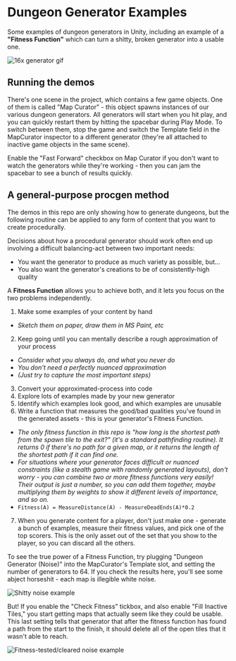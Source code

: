 # Dungeon Generator Examples
Some examples of dungeon generators in Unity, including an example of a **"Fitness Function"** which can turn a shitty, broken generator into a usable one.

![16x generator gif](https://i.imgur.com/cPBFyCC.gif)

## Running the demos
There's one scene in the project, which contains a few game objects.  One of them is called "Map Curator" - this object spawns instances of our various dungeon generators.  All generators will start when you hit play, and you can quickly restart them by hitting the spacebar during Play Mode.  To switch between them, stop the game and switch the Template field in the MapCurator inspector to a different generator (they're all attached to inactive game objects in the same scene).

Enable the "Fast Forward" checkbox on Map Curator if you don't want to watch the generators while they're working - then you can jam the spacebar to see a bunch of results quickly.

## A general-purpose procgen method
The demos in this repo are only showing how to generate dungeons, but the following routine can be applied to any form of content that you want to create procedurally.

Decisions about how a procedural generator should work often end up involving a difficult balancing-act between two important needs:

* You want the generator to produce as much variety as possible, but...
* You also want the generator's creations to be of consistently-high quality

A **Fitness Function** allows you to achieve both, and it lets you focus on the two problems independently.

1.  Make some examples of your content by hand  
  * *Sketch them on paper, draw them in MS Paint, etc*
2.  Keep going until you can mentally describe a rough approximation of your process  
  * *Consider what you always do, and what you never do*  
  * *You don't need a perfectly nuanced approximation*  
  * *(Just try to capture the most important steps)*  
3.  Convert your approximated-process into code
4.  Explore lots of examples made by your new generator
5.  Identify which examples look good, and which examples are unusable
6.  Write a function that measures the good/bad qualities you've found in the generated assets - this is your generator's Fitness Function.  
  * *The only fitness function in this repo is "how long is the shortest path from the spawn tile to the exit?" (it's a standard pathfinding routine). It returns 0 if there's no path for a given map, or it returns the length of the shortest path if it can find one.*  
  * *For situations where your generator faces difficult or nuanced constraints (like a stealth game with randomly generated layouts), don't worry - you can combine two or more fitness functions very easily!  Their output is just a number, so you can add them together, maybe multiplying them by weights to show it different levels of importance, and so on.*  
  * `Fitness(A) = MeasureDistance(A) - MeasureDeadEnds(A)*0.2`
7.  When you generate content for a player, don't just make one - generate a bunch of examples, measure their fitness values, and pick one of the top scorers.  This is the only asset out of the set that you show to the player, so you can discard all the others.

To see the true power of a Fitness Function, try plugging "Dungeon Generator (Noise)" into the MapCurator's Template slot, and setting the number of generators to 64.  If you check the results here, you'll see some abject horseshit - each map is illegible white noise.

![Shitty noise example](https://puu.sh/A2pCz/9335ec3890.png)

But! If you enable the "Check Fitness" tickbox, and also enable "Fill Inactive Tiles," you start getting maps that actually seem like they could be usable.  This last setting tells that generator that after the fitness function has found a path from the start to the finish, it should delete all of the open tiles that it wasn't able to reach.

![Fitness-tested/cleared noise example](https://puu.sh/A2pHg/a76a13213d.png)